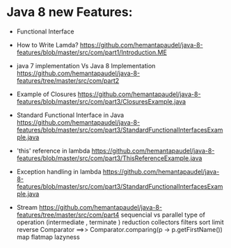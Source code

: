 # Java 8 new Features:

* Functional Interface 

* How to Write Lamda?
  https://github.com/hemantapaudel/java-8-features/blob/master/src/com/part1/Introduction.ME

*  java 7 implementation Vs Java 8 Implementation
   https://github.com/hemantapaudel/java-8-features/tree/master/src/com/part2

* Example of Closures
	https://github.com/hemantapaudel/java-8-features/blob/master/src/com/part3/ClosuresExample.java	

* Standard Functional Interface in Java
   https://github.com/hemantapaudel/java-8-features/blob/master/src/com/part3/StandardFunctionalInterfacesExample.java
   
* 'this' reference in lambda
	https://github.com/hemantapaudel/java-8-features/blob/master/src/com/part3/ThisReferenceExample.java

* Exception handling in lambda
  https://github.com/hemantapaudel/java-8-features/blob/master/src/com/part3/StandardFunctionalInterfacesExample.java

* Stream
  https://github.com/hemantapaudel/java-8-features/tree/master/src/com/part4
   sequencial vs parallel
   type of operation (intermediate , terminate )
   reduction
   collectors
   filters
   sort 
   limit
   reverse
   Comparator ==>> Comparator.comparing(p -> p.getFirstName())
   map
   flatmap
   lazyness
   
   
   